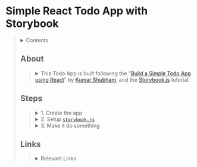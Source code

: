 # Simple React Todo App with Storybook
> <details>
>  <summary>Contents</summary>
>
>> | [About]() | [Links]() |
>> | -- | -- |
>> | [Steps]() | |
>>
>
> </details>
>
> ## About
>> <details>
>>  <summary>This Todo App is built following the "<a href="https://towardsdatascience.com/build-a-simple-todo-app-using-react-a492adc9c8a4">Build a Simple Todo App using React</a>" by <a href="https://shubhamstudent5.medium.com/?source=post_page-----a492adc9c8a4--------------------------------">Kumar Shubham</a>, and the <a href="https://storybook.js.org/docs/react/get-started/introduction">Storybook.js</a> tutorial.</summary>
>> 
>>> This App follows and is adapted from the tutorials "[Build a Simple Todo App using React](https://towardsdatascience.com/build-a-simple-todo-app-using-react-a492adc9c8a4)" and the basic [`storybook.js` tutorial](https://storybook.js.org/docs/react/get-started/introduction). The main ambition of this repo/app is to outline a todo template for myself while familiarizing myself with `storybook.js` for future projects.
>> </details>
> ## Steps
>> <details>
>>  <summary>1. Create the app</summary>
>>
>>> <details>
>>>  <summary> 1.1- <a href="https://reactjs.org/docs/create-a-new-react-app.html">Create React App</a></summary>
>>>
>>>> `npx create-react-app todo`
>>> </details>
>>> <details>
>>>  <summary>1.2- Switch into the <code>todo</code> directory</summary>
>>>
>>>> `cd todo`
>>> </details>
>> </details>
>> <details>
>>  <summary>2. Setup <code><a href="https://storybook.js.org/docs/react/get-started/introduction">storybook.js</a></code></summary>
>>
>>> <details>
>>>  <summary>2.1- Install <code><a href="https://storybook.js.org/docs/react/get-started/introduction">storybook.js</a></code></summary>
>>>
>>>> `npx sb init`
>>> </details>
>>> <details>
>>>  <summary>2.2- Run <code><a href="https://storybook.js.org/docs/react/get-started/introduction">storybook.js</a></code></summary>
>>>
>>>> `yarn storybook`  
>>>> -or if you prefer npm-  
>>>> `npm run storybook`  
>>>> <details>
>>>>  <summary>Troubleshooting</summary>
>>>>
>>>>> <details>
>>>>>  <summary><code>babel-loader</code> error</summary>
>>>>>
>>>>>> In `todo/package.json`, add  
>>>>>> ```
>>>>>> "resolutions": {
>>>>>>   "babel-loader": "8.1.0"
>>>>>>  }
>>>>>> ```  
>>>>>> to the bottom
>>>>> </details>
>>>> </details>
>>> </details>
>> </details>
>> <details>
>>  <summary>3. Make it do something</summary>
>>
>>> <details>
>>>  <summary>3.1- Imports</summary>
>>>
>>>> Add to the top:
>>>> ```
>>>>  import { Button, Card, Form } from 'react-bootstrap'
>>>>  import 'bootstrap/dist/css/bootstrap.min.css'
>>>> ```
>>> </details>
>>> <details>
>>>  <summary>3.2- Functions</summary>
>>>
>>>> <details>
>>>>  <summary>3.2.1- <code>Todo()</code></summary>
>>>>
>>>>> ```
>>>>> function Todo({ todo, index, markTodo, removeTodo }) {
>>>>>   return (
>>>>>     <div className="todo">
>>>>>       <span style={{ textDecoration: todo.isDone ? "line-through" : "" }}>
>>>>>         {todo.text}
>>>>>       </span>
>>>>>       <div>
>>>>>         <Button variant="outline-success" onClick={() => markTodo(index)}>
>>>>>           ✓
>>>>>         </Button>
>>>>>         {' '}
>>>>>         <Button variant="outline-danger" onClick={() => removeTodo(index)}>
>>>>>           ✕
>>>>>         </Button>
>>>>>       </div>
>>>>>     </div>
>>>>>   )
>>>>> }
>>>>> ```
>>>> </details>
>>>> <details>
>>>>  <summary>3.2.2- <code>FormTodo()</code></summary>
>>>>
>>>>> <details>
>>>>>  <summary>3.2.2.1- <code>useState()</code></summary>
>>>>>
>>>>>> `const [value, setValue] = React.useState("")`
>>>>> </details>
>>>>> <details>
>>>>>  <summary>3.2.2.2- <code>handleSubmit()</code></summary>
>>>>>
>>>>>> ``` 
>>>>>> const handleSubmit = e => {
>>>>>>   e.preventDefault()
>>>>>>   if (!value) return
>>>>>>   addTodo(value)
>>>>>>   setValue("")
>>>>>> }
>>>>>> ``` 
>>>>> </details>
>>>>> <details>
>>>>> <summary>3.2.2.3- <code>return()</code></summary>
>>>>>
>>>>>> ``` 
>>>>>> return (
>>>>>>   <Form onSubmit={handleSubmit}>
>>>>>>     <Form.Group>
>>>>>>       <Form.Label>
>>>>>>         <b>Add Todo</b>
>>>>>>       </Form.Label>
>>>>>>       <Form.Control
>>>>>>         type="text"
>>>>>>         className="input"
>>>>>>         value={value}
>>>>>>         onChange={e => setValue(e.target.value)}
>>>>>>         placeholder="Add new todo"
>>>>>>       />
>>>>>>       <Button variant="primary mb-3" type="submit">
>>>>>>         Submit
>>>>>>       </Button>
>>>>>>     </Form.Group>
>>>>>>   </Form>
>>>>>> )
>>>>>> ``` 
>>>>> </details> 
>>>> </details>
>>>> <details>
>>>>  <summary>3.2.3- <code>App()</code></summary>
>>>>
>>>>> <details>
>>>>>  <summary>3.2.3.1- <code>useState()</code></summary>
>>>>>
>>>>>> ``` 
>>>>>> const [todos, setTodos] = React.useState([
>>>>>>   {
>>>>>>     text: "This is a sample todo",
>>>>>>     isDone: false
>>>>>>   }
>>>>>> ])
>>>>>> ```  
>>>>> </details>
>>>>> <details>
>>>>>  <summary>3.2.3.2- <code>addTodo()</code></summary>
>>>>>
>>>>>> ``` 
>>>>>> const addTodo = text => {
>>>>>>   const newTodos = [...todos, { text }]
>>>>>>   setTodos(newTodos)
>>>>>> }
>>>>>> ```  
>>>>> </details>
>>>>> <details>
>>>>>  <summary>3.2.3.3- <code>markTodo()</code></summary>
>>>>>
>>>>>> ``` 
>>>>>> const markTodo = index => {
>>>>>>   const newTodos = [...todos]
>>>>>>   newTodos[index].isDone = true
>>>>>>   setTodos(newTodos)
>>>>>> }
>>>>>> ```  
>>>>> </details>
>>>>> <details>
>>>>>  <summary>3.2.3.4- <code>removeTodo()</code></summary>
>>>>>
>>>>>> ``` 
>>>>>> const removeTodo = index => {
>>>>>>   const newTodos = [...todos]
>>>>>>   newTodos.splice(index, 1)
>>>>>>   setTodos(newTodos)
>>>>>> }
>>>>>> ``` 
>>>>> </details>
>>>>> <details>
>>>>>  <summary>3.2.3.5- <code>return()</code></summary>
>>>>>
>>>>>> ``` 
>>>>>> return (
>>>>>>   <div className="app">
>>>>>>     <div className="container">
>>>>>>       <h1 className="text-center mb-4">
>>>>>>         Todo List
>>>>>>       </h1>
>>>>>>       <FormTodo addTodo={addTodo} />
>>>>>>       <div>
>>>>>>         {todos.map((todo, index) => (
>>>>>>           <Card>
>>>>>>             <Card.Body>
>>>>>>               <Todo
>>>>>>                 key={index}
>>>>>>                 index={index}
>>>>>>                 todo={todo}
>>>>>>                 markTodo={markTodo}
>>>>>>                 removeTodo={removeTodo}
>>>>>>               />
>>>>>>             </Card.Body>
>>>>>>           </Card>
>>>>>>         ))}
>>>>>>       </div>
>>>>>>     </div>
>>>>>>   </div>
>>>>>> )
>>>>>> ``` 
>>>>> </details>
>>>> </details>
>>>> <details>
>>>>  <summary>3.3- Complete <code>App.js</code></summary>
>>>>
>>>>> ``` 
>>>>>  import React from "react"
>>>>>  import './App.css';
>>>>>  import { Button, Card, Form } from 'react-bootstrap'
>>>>>  import 'bootstrap/dist/css/bootstrap.min.css'
>>>>>  
>>>>>  function Todo({ todo, index, markTodo, removeTodo }) {
>>>>>    return (
>>>>>      <div className="todo">
>>>>>        <span style={{ textDecoration: todo.isDone ? "line-through" : "" }}>
>>>>>          {todo.text}
>>>>>        </span>
>>>>>        <div>
>>>>>          <Button variant="outline-success" onClick={() => markTodo(index)}>
>>>>>            ✓
>>>>>          </Button>
>>>>>          {' '}
>>>>>          <Button variant="outline-danger" onClick={() => removeTodo(index)}>
>>>>>            ✕
>>>>>          </Button>
>>>>>        </div>
>>>>>      </div>
>>>>>    )
>>>>>  }
>>>>>  
>>>>>  function FormTodo({ addTodo }) {
>>>>>    const [value, setValue] = React.useState("")
>>>>>    
>>>>>    const handleSubmit = e => {
>>>>>      e.preventDefault()
>>>>>      if (!value) return
>>>>>      addTodo(value)
>>>>>      setValue("")
>>>>>    }
>>>>>    
>>>>>    return (
>>>>>      <Form onSubmit={handleSubmit}>
>>>>>        <Form.Group>
>>>>>          <Form.Label>
>>>>>            <b>Add Todo</b>
>>>>>          </Form.Label>
>>>>>          <Form.Control
>>>>>            type="text"
>>>>>            className="input"
>>>>>            value={value}
>>>>>            onChange={e => setValue(e.target.value)}
>>>>>            placeholder="Add new todo"
>>>>>          />
>>>>>          <Button variant="primary mb-3" type="submit">
>>>>>            Submit
>>>>>          </Button>
>>>>>        </Form.Group>
>>>>>      </Form>
>>>>>    )
>>>>>  }
>>>>>  
>>>>>  function App() {
>>>>>    const [todos, setTodos] = React.useState([
>>>>>      {
>>>>>        text: "This is a sample todo",
>>>>>        isDone: false
>>>>>      }
>>>>>    ])
>>>>>    
>>>>>    const addTodo = text => {
>>>>>      const newTodos = [...todos, { text }]
>>>>>      setTodos(newTodos)
>>>>>    }
>>>>>    
>>>>>    const markTodo = index => {
>>>>>      const newTodos = [...todos]
>>>>>      newTodos[index].isDone = true
>>>>>      setTodos(newTodos)
>>>>>    }
>>>>>    
>>>>>    const removeTodo = index => {
>>>>>      const newTodos = [...todos]
>>>>>      newTodos.splice(index, 1)
>>>>>      setTodos(newTodos)
>>>>>    }
>>>>>    
>>>>>    return (
>>>>>      <div className="app">
>>>>>        <div className="container">
>>>>>          <h1 className="text-center mb-4">
>>>>>            Todo List
>>>>>          </h1>
>>>>>          <FormTodo addTodo={addTodo} />
>>>>>          <div>
>>>>>            {todos.map((todo, index) => (
>>>>>              <Card>
>>>>>                <Card.Body>
>>>>>                  <Todo
>>>>>                    key={index}
>>>>>                    index={index}
>>>>>                    todo={todo}
>>>>>                    markTodo={markTodo}
>>>>>                    removeTodo={removeTodo}
>>>>>                  />
>>>>>                </Card.Body>
>>>>>              </Card>
>>>>>            ))}
>>>>>          </div>
>>>>>        </div>
>>>>>      </div>
>>>>>    )
>>>>>  }
>>>>>  
>>>>>  export default App;
>>>>> ```  
>>>> </details>
>>> </details>
>> </details>
> ## Links
>> <details>
>>  <summary>Relevant Links</summary>
>>
>>> 
>> </details>
